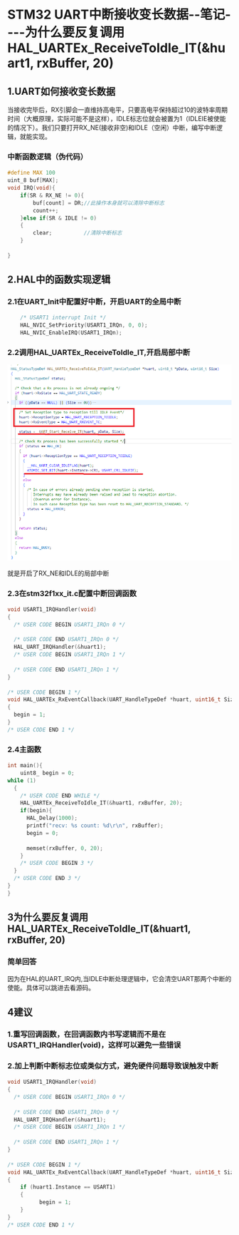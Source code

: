 # STM32 UART中断接收变长数据--笔记----为什么要反复调用HAL_UARTEx_ReceiveToIdle_IT(&huart1, rxBuffer, 20)

## 1.UART如何接收变长数据

当接收完毕后，RX引脚会一直维持高电平，只要高电平保持超过10的波特率周期时间（大概原理，实际可能不是这样），IDLE标志位就会被置为1（IDLEIE被使能的情况下）。我们只要打开RX_NE(接收非空)和IDLE（空闲）中断，编写中断逻辑，就能实现。

### 中断函数逻辑（伪代码）

```c
#define MAX 100
uint_8 buf[MAX];
void IRQ(void){
	if(SR & RX_NE != 0){
        buf[count] = DR;//此操作本身就可以清除中断标志
        count++;
    }else if(SR & IDLE != 0)
    {
        clear;			//清除中断标志
    }

}
```

## 2.HAL中的函数实现逻辑

### 2.1在UART_Init中配置好中断，开启UART的全局中断

```c
    /* USART1 interrupt Init */
    HAL_NVIC_SetPriority(USART1_IRQn, 0, 0);
    HAL_NVIC_EnableIRQ(USART1_IRQn);
```

### 2.2调用HAL_UARTEx_ReceiveToIdle_IT,开启局部中断

![屏幕截图 2025-04-26 205628](README.assets/111.png)

就是开启了RX_NE和IDLE的局部中断

### 2.3在stm32f1xx_it.c配置中断回调函数

```C
void USART1_IRQHandler(void)
{
  /* USER CODE BEGIN USART1_IRQn 0 */

  /* USER CODE END USART1_IRQn 0 */
  HAL_UART_IRQHandler(&huart1);
  /* USER CODE BEGIN USART1_IRQn 1 */

  /* USER CODE END USART1_IRQn 1 */
}

/* USER CODE BEGIN 1 */
void HAL_UARTEx_RxEventCallback(UART_HandleTypeDef *huart, uint16_t Size)
{
  begin = 1;
}
/* USER CODE END 1 */
```

### 2.4主函数

```C
int main(){
    uint8_ begin = 0;
while (1)
  {
    /* USER CODE END WHILE */
    HAL_UARTEx_ReceiveToIdle_IT(&huart1, rxBuffer, 20);
    if(begin){
      HAL_Delay(1000);
      printf("recv: %s count: %d\r\n", rxBuffer);
      begin = 0;

      memset(rxBuffer, 0, 20);
    }
    /* USER CODE BEGIN 3 */
  }
  /* USER CODE END 3 */
}
}
```

## 3为什么要反复调用HAL_UARTEx_ReceiveToIdle_IT(&huart1, rxBuffer, 20)

### 简单回答

因为在HAL的UART_IRQ内,当IDLE中断处理逻辑中，它会清空UART那两个中断的使能。具体可以跳进去看源码。

## 4建议

### 1.重写回调函数，在回调函数内书写逻辑而不是在USART1_IRQHandler(void)，这样可以避免一些错误

### 2.加上判断中断标志位或类似方式，避免硬件问题导致误触发中断

```C
void USART1_IRQHandler(void)
{
  /* USER CODE BEGIN USART1_IRQn 0 */

  /* USER CODE END USART1_IRQn 0 */
  HAL_UART_IRQHandler(&huart1);
  /* USER CODE BEGIN USART1_IRQn 1 */

  /* USER CODE END USART1_IRQn 1 */
}

/* USER CODE BEGIN 1 */
void HAL_UARTEx_RxEventCallback(UART_HandleTypeDef *huart, uint16_t Size)
{
    if (huart1.Instance == USART1)
    { 
          begin = 1;
    }
}
/* USER CODE END 1 */
```


